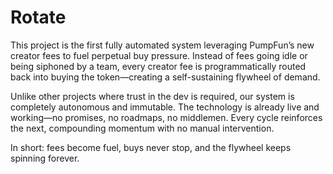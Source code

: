 # Rotate
This project is the first fully automated system leveraging PumpFun’s new creator fees to fuel perpetual buy pressure. Instead of fees going idle or being siphoned by a team, every creator fee is programmatically routed back into buying the token—creating a self-sustaining flywheel of demand.

Unlike other projects where trust in the dev is required, our system is completely autonomous and immutable. The technology is already live and working—no promises, no roadmaps, no middlemen. Every cycle reinforces the next, compounding momentum with no manual intervention.

In short: fees become fuel, buys never stop, and the flywheel keeps spinning forever.
